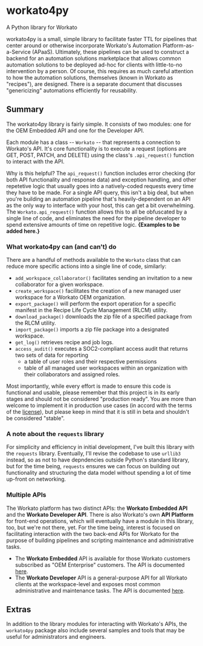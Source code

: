 # workato4py
A Python library for Workato

workato4py is a small, simple library to facilitate faster TTL for pipelines that center around or otherwise incorporate Workato's Automation Platform-as-a-Service (APaaS). Ultimately, these pipelines can be used to construct a backend for an automation solutions marketplace that allows common automation solutions to be deployed ad-hoc for clients with little-to-no intervention by a person. Of course, this requires as much careful attention to how the automation solutions, themselves (known in Workato as "recipes"), are designed. There is a separate document that discusses "genericizing" automations efficiently for reusability.

## Summary

The workato4py library is fairly simple. It consists of two modules: one for the OEM Embedded API and one for the Developer API.

Each module has a class -- `Workato` -- that represents a connection to Workato's API. It's core functionality is to execute a request (options are GET, POST, PATCH, and DELETE) using the class's `.api_request()` function to interact with the API.

Why is this helpful? The `api_request()` function includes error checking (for both API functionality and response data) and exception handling, and other repetetive logic that usually goes into a natively-coded requests every time they have to be made. For a single API query, this isn't a big deal, but when you're building an automation pipeline that's heavily-dependent on an API as the only way to interface with your host, this can get a bit overwhelming. The `Workato.api_request()` function allows this to all be obfuscated by a single line of code, and eliminates the need for the pipeline developer to spend extensive amounts of time on repetitive logic. **{Examples to be added here.}**

### What workato4py can (and can't) do

There are a handful of methods available to the `Workato` class that can reduce more specific actions into a single line of code, similarly:

- `add_workspace_collaborator()` facilitates sending an invitation to a new collaborator for a given workspace.
- `create_workspace()` facilitates the creation of a new managed user workspace for a Workato OEM organization.
- `export_package()` will perform the export operation for a specific manifest in the Recipe Life Cycle Management (RLCM) utility.
- `download_package()` downloads the zip file of a specified package from the RLCM utility.
- `import_package()` imports a zip file package into a designated workspace.
- `get_log()` retrieves recipe and job logs.
- `access_audit()` executes a SOC2-compliant access audit that returns two sets of data for reporting
  - a table of user roles and their respective permissions 
  - table of all managed user workspaces within an organization with their collaborators and assigned roles.

Most importantly, while every effort is made to ensure this code is functional and usable, please remember that this project is in its early stages and should not be considered "production ready". You are more than welcome to implement it in production use cases (in accord with the terms of the [license](LICENSE)), but please keep in mind that it is still in beta and shouldn't be considered "stable".

### A note about the `requests` library

For simplicity and efficiency in initial development, I've built this library with the `requests` library. Eventually, I'll revise the codebase to use `urllib3` instead, so as not to have depndencies outside Python's standard library, but for the time being, `requests` ensures we can focus on building out functionality and structuring the data model without spending a lot of time up-front on networking.

### Multiple APIs

The Workato platform has two distinct APIs: the **Workato Embedded API** and the **Workato Developer API**. There is also Workato's own **API Platform** for front-end operations, which will eventually have a module in this library, too, but we're not there, yet. For the time being, interest is focused on facilitating interaction with the two back-end APIs for Workato for the purpose of building pipelines and scripting maintenance and administrative tasks.

- The **Workato Embedded** API is available for those Workato customers subscribed as "OEM Enterprise" customers. The API is documented [here](https://docs.workato.com/oem/oem-api.html).
- The **Workato Developer** API is a general-purpose API for all Workato clients at the workspace-level and exposes most common administrative and maintenance tasks. The API is documented [here](https://docs.workato.com/workato-api.html).

## Extras

In addition to the library modules for interacting with Workato's APIs, the `workato4py` package also include several samples and tools that may be useful for administrators and engineers.